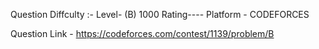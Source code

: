 


Question Diffculty :-  Level- (B)  1000 Rating----
Platform -  CODEFORCES

Question Link  - https://codeforces.com/contest/1139/problem/B
